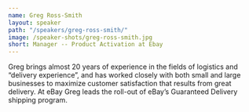 ```yaml
---
name: Greg Ross-Smith
layout: speaker
path: "/speakers/greg-ross-smith/"
image: /speaker-shots/greg-ross-smith.jpg
short: Manager -- Product Activation at Ebay
---
```


Greg brings almost 20 years of experience in the fields of logistics and “delivery experience”, and has worked closely with both small and large businesses to maximize customer satisfaction that results from great delivery. At eBay Greg leads the roll-out of eBay’s Guaranteed Delivery shipping program.
